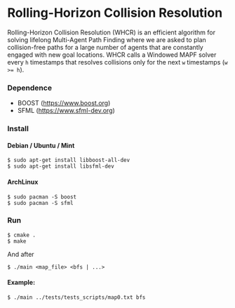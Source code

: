 # Rolling-Horizon Collision Resolution

Rolling-Horizon Collision Resolution (WHCR) is an efficient algorithm for solving lifelong Multi-Agent Path Finding where we are asked to plan collision-free paths for a large number of agents that are constantly engaged with new goal locations. WHCR calls a Windowed MAPF solver every `h` timestamps that resolves collisions only for the next `w` timestamps (`w >= h`).

### Dependence

* BOOST (https://www.boost.org)
* SFML (https://www.sfml-dev.org)

### Install

#### Debian / Ubuntu / Mint

```
$ sudo apt-get install libboost-all-dev
$ sudo apt-get install libsfml-dev
```

#### ArchLinux

```
$ sudo pacman -S boost
$ sudo pacman -S sfml
```

### Run

```
$ cmake .
$ make
```
And after

```
$ ./main <map_file> <bfs | ...>
```

#### Example:

```
$ ./main ../tests/tests_scripts/map0.txt bfs
```

